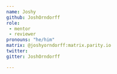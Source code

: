 ```yaml
---
name: Joshy
github: JoshOrndorff
role: 
 - mentor
 - reviewer
pronouns: "he/him"
matrix: @joshyorndorff:matrix.parity.io
twitter:
gitter: JoshOrndorff

---
```


